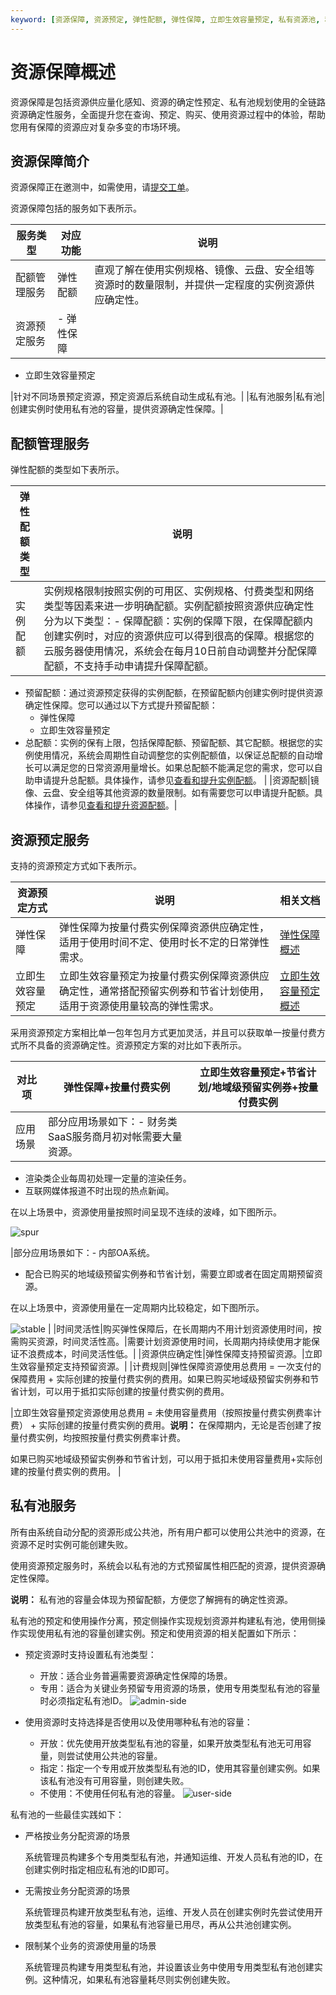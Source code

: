 ```yaml
---
keyword: [资源保障, 资源预定, 弹性配额, 弹性保障, 立即生效容量预定, 私有资源池, 私有池, 按量付费]
---
```


# 资源保障概述

资源保障是包括资源供应量化感知、资源的确定性预定、私有池规划使用的全链路资源确定性服务，全面提升您在查询、预定、购买、使用资源过程中的体验，帮助您用有保障的资源应对复杂多变的市场环境。

## 资源保障简介

资源保障正在邀测中，如需使用，请[提交工单](https://workorder-intl.console.aliyun.com/console.htm)。

资源保障包括的服务如下表所示。

|服务类型|对应功能|说明|
|----|----|--|
|配额管理服务|弹性配额|直观了解在使用实例规格、镜像、云盘、安全组等资源时的数量限制，并提供一定程度的实例资源供应确定性。|
|资源预定服务|-   弹性保障
-   立即生效容量预定

|针对不同场景预定资源，预定资源后系统自动生成私有池。|
|私有池服务|私有池|创建实例时使用私有池的容量，提供资源确定性保障。|

## 配额管理服务

弹性配额的类型如下表所示。

|弹性配额类型|说明|
|------|--|
|实例配额|实例规格限制按照实例的可用区、实例规格、付费类型和网络类型等因素来进一步明确配额。实例配额按照资源供应确定性分为以下类型：-   保障配额：实例的保障下限，在保障配额内创建实例时，对应的资源供应可以得到很高的保障。根据您的云服务器使用情况，系统会在每月10日前自动调整并分配保障配额，不支持手动申请提升保障配额。
-   预留配额：通过资源预定获得的实例配额，在预留配额内创建实例时提供资源确定性保障。您可以通过以下方式提升预留配额：
    -   弹性保障
    -   立即生效容量预定
-   总配额：实例的保有上限，包括保障配额、预留配额、其它配额。根据您的实例使用情况，系统会周期性自动调整您的实例配额值，以保证总配额的自动增长可以满足您的日常资源用量增长。如果总配额不能满足您的需求，您可以自助申请提升总配额。具体操作，请参见[查看和提升实例配额](/intl.zh-CN/标签与资源/资源/权益配额/查看和提升实例配额.md)。 |
|资源配额|镜像、云盘、安全组等其他资源的数量限制。如有需要您可以申请提升配额。具体操作，请参见[查看和提升资源配额](/intl.zh-CN/标签与资源/资源/权益配额/查看和提升资源配额.md)。|

## 资源预定服务

支持的资源预定方式如下表所示。

|资源预定方式|说明|相关文档|
|------|--|----|
|弹性保障|弹性保障为按量付费实例保障资源供应确定性，适用于使用时间不定、使用时长不定的日常弹性需求。|[弹性保障概述](/intl.zh-CN/标签与资源/资源保障/弹性保障/弹性保障概述.md)|
|立即生效容量预定|立即生效容量预定为按量付费实例保障资源供应确定性，通常搭配预留实例券和节省计划使用，适用于资源使用量较高的弹性需求。|[立即生效容量预定概述](/intl.zh-CN/标签与资源/资源保障/容量预定/立即生效容量预定概述.md)|

采用资源预定方案相比单一包年包月方式更加灵活，并且可以获取单一按量付费方式所不具备的资源确定性。资源预定方案的对比如下表所示。

|对比项|弹性保障+按量付费实例|立即生效容量预定+节省计划/地域级预留实例券+按量付费实例|
|---|-----------|-----------------------------|
|应用场景|部分应用场景如下：-   财务类SaaS服务商月初对帐需要大量资源。
-   渲染类企业每周初处理一定量的渲染任务。
-   互联网媒体报道不时出现的热点新闻。

在以上场景中，资源使用量按照时间呈现不连续的波峰，如下图所示。

![spur](https://static-aliyun-doc.oss-accelerate.aliyuncs.com/assets/img/zh-CN/1633229061/p189868.png)

|部分应用场景如下：-   内部OA系统。
-   配合已购买的地域级预留实例券和节省计划，需要立即或者在固定周期预留资源。

在以上场景中，资源使用量在一定周期内比较稳定，如下图所示。

![stable](https://static-aliyun-doc.oss-accelerate.aliyuncs.com/assets/img/zh-CN/1633229061/p189867.png) |
|时间灵活性|购买弹性保障后，在长周期内不用计划资源使用时间，按需购买资源，时间灵活性高。|需要计划资源使用时间，长周期内持续使用才能保证不浪费成本，时间灵活性低。|
|资源供应确定性|弹性保障支持预留资源。|立即生效容量预定支持预留资源。|
|计费规则|弹性保障资源使用总费用 = 一次支付的保障费用 + 实际创建的按量付费实例的费用。如果已购买地域级预留实例券和节省计划，可以用于抵扣实际创建的按量付费实例的费用。

|立即生效容量预定资源使用总费用 = 未使用容量费用（按照按量付费实例费率计费） + 实际创建的按量付费实例的费用。**说明：** 在保障期内，无论是否创建了按量付费实例，均按照按量付费实例费率计费。

如果已购买地域级预留实例券和节省计划，可以用于抵扣未使用容量费用+实际创建的按量付费实例的费用。 |

## 私有池服务

所有由系统自动分配的资源形成公共池，所有用户都可以使用公共池中的资源，在资源不足时实例可能创建失败。

使用资源预定服务时，系统会以私有池的方式预留属性相匹配的资源，提供资源确定性保障。

**说明：** 私有池的容量会体现为预留配额，方便您了解拥有的确定性资源。

私有池的预定和使用操作分离，预定侧操作实现规划资源并构建私有池，使用侧操作实现使用私有池的容量创建实例。预定和使用资源的相关配置如下所示：

-   预定资源时支持设置私有池类型：

    -   开放：适合业务普遍需要资源确定性保障的场景。
    -   专用：适合为关键业务预留专用资源的场景，使用专用类型私有池的容量时必须指定私有池ID。
    ![admin-side](https://static-aliyun-doc.oss-accelerate.aliyuncs.com/assets/img/zh-CN/3028757061/p186143.png)

-   使用资源时支持选择是否使用以及使用哪种私有池的容量：

    -   开放：优先使用开放类型私有池的容量，如果开放类型私有池无可用容量，则尝试使用公共池的容量。
    -   指定：指定一个专用或开放类型私有池的ID，使用其容量创建实例。如果该私有池没有可用容量，则创建失败。
    -   不使用：不使用任何私有池的容量。
    ![user-side](https://static-aliyun-doc.oss-accelerate.aliyuncs.com/assets/img/zh-CN/5544857061/p186144.png)


私有池的一些最佳实践如下：

-   严格按业务分配资源的场景

    系统管理员构建多个专用类型私有池，并通知运维、开发人员私有池的ID，在创建实例时指定相应私有池的ID即可。

-   无需按业务分配资源的场景

    系统管理员构建开放类型私有池，运维、开发人员在创建实例时先尝试使用开放类型私有池的容量，如果私有池容量已用尽，再从公共池创建实例。

-   限制某个业务的资源使用量的场景

    系统管理员构建专用类型私有池，并设置该业务中使用专用类型私有池创建实例。这种情况，如果私有池容量耗尽则实例创建失败。


